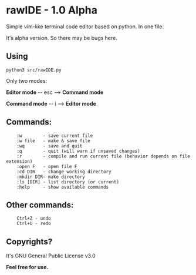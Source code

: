 # rawIDE - 1.0 Alpha

Simple vim-like terminal code editor based on python. 
In one file.

It's alpha version. So there may be bugs here.

## Using
```
python3 src/rawIDE.py
```

Only two modes:

**Editor mode** -- esc --> **Command mode**

**Command mode** -- i --> **Editor mode**


## Commands:

```
    :w        - save current file
    :w file   - make & save file
    :wq       - save and quit
    :q        - quit (will warn if unsaved changes)
    :r        - compile and run current file (behavior depends on file extension)
    :open F   - open file F
    :cd DIR   - change working directory
    :mkdir DIR- make directory
    :ls [DIR] - list directory (or current)
    :help     - show available commands
```

## Other commands:

```
    Ctrl+Z - undo
    Ctrl+U - redo
```


## Copyrights?

It's GNU General Public License v3.0

**Feel free for use.**
